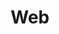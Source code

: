 ---
title: "Web"
weight: 8
links:
- title: "Favicon Generator"
  link: "https://realfavicongenerator.net"
- title: "Modern Javascript: Everything you missed over the last 10 years"
  link: "https://turriate.com/articles/modern-javascript-everything-you-missed-over-10-years"
- title: "Beautiful CSS box-shadow examples"
  link: "https://getcssscan.com/css-box-shadow-examples"
- title: "Over 1900 pixel-perfect icons for web design"
  link: "https://tabler-icons.io"
- title: "RSS Feed Best Practises"
  link: "https://kevincox.ca/2022/05/06/rss-feed-best-practices/"
- title: "The Open Graph protocol"
  link: "https://ogp.me"
- title: "No-Class CSS Frameworks"
  link: "https://css-tricks.com/no-class-css-frameworks/"
- title: "Cache your CORS"
  link: "https://httptoolkit.tech/blog/cache-your-cors/"
- title: "Layout Breakouts with CSS Grid"
  link: "https://ryanmulligan.dev/blog/layout-breakouts/"
- title: "Unicode tools"
  link: "https://qwerty.dev"
---